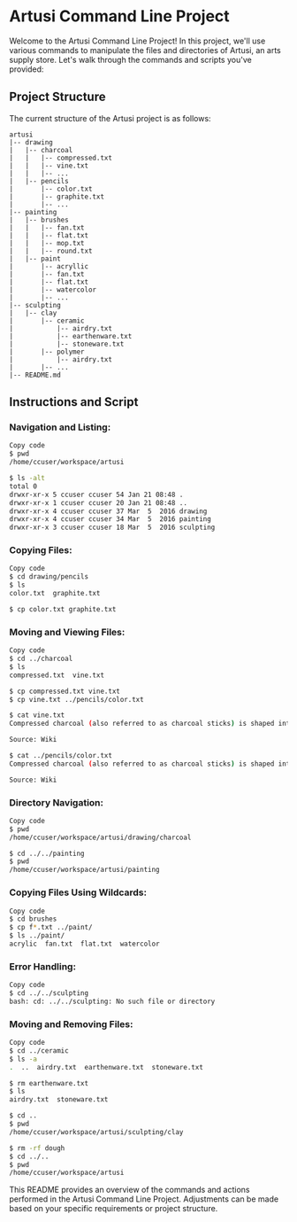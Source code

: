 # Artusi Command Line Project
Welcome to the Artusi Command Line Project! In this project, we'll use various commands to manipulate the files and directories of Artusi, an arts supply store. Let's walk through the commands and scripts you've provided:

## Project Structure
The current structure of the Artusi project is as follows:

```
artusi
|-- drawing
|   |-- charcoal
|   |   |-- compressed.txt
|   |   |-- vine.txt
|   |   |-- ...
|   |-- pencils
|       |-- color.txt
|       |-- graphite.txt
|       |-- ...
|-- painting
|   |-- brushes
|   |   |-- fan.txt
|   |   |-- flat.txt
|   |   |-- mop.txt
|   |   |-- round.txt
|   |-- paint
|       |-- acryllic
|       |-- fan.txt
|       |-- flat.txt
|       |-- watercolor
|       |-- ...
|-- sculpting
|   |-- clay
|       |-- ceramic
|           |-- airdry.txt
|           |-- earthenware.txt
|           |-- stoneware.txt
|       |-- polymer
|           |-- airdry.txt
|       |-- ...
|-- README.md
```
## Instructions and Script
### **Navigation and Listing:**
```bash
Copy code
$ pwd
/home/ccuser/workspace/artusi

$ ls -alt
total 0
drwxr-xr-x 5 ccuser ccuser 54 Jan 21 08:48 .
drwxr-xr-x 1 ccuser ccuser 20 Jan 21 08:48 ..
drwxr-xr-x 4 ccuser ccuser 37 Mar  5  2016 drawing
drwxr-xr-x 4 ccuser ccuser 34 Mar  5  2016 painting
drwxr-xr-x 3 ccuser ccuser 18 Mar  5  2016 sculpting
```
### **Copying Files:**
```bash
Copy code
$ cd drawing/pencils
$ ls
color.txt  graphite.txt

$ cp color.txt graphite.txt
```
### **Moving and Viewing Files:**
```bash
Copy code
$ cd ../charcoal
$ ls
compressed.txt  vine.txt

$ cp compressed.txt vine.txt
$ cp vine.txt ../pencils/color.txt

$ cat vine.txt
Compressed charcoal (also referred to as charcoal sticks) is shaped into a block or form of a stick. Intensity of the shade is determined by hardiness.

Source: Wiki

$ cat ../pencils/color.txt
Compressed charcoal (also referred to as charcoal sticks) is shaped into a block or form of a stick. Intensity of the shade is determined by hardiness.

Source: Wiki
```
### **Directory Navigation:**
```bash
Copy code
$ pwd
/home/ccuser/workspace/artusi/drawing/charcoal

$ cd ../../painting
$ pwd
/home/ccuser/workspace/artusi/painting
```
### **Copying Files Using Wildcards:**
```bash
Copy code
$ cd brushes
$ cp f*.txt ../paint/
$ ls ../paint/
acrylic  fan.txt  flat.txt  watercolor
```
### **Error Handling:**
```bash
Copy code
$ cd ../../sculpting
bash: cd: ../../sculpting: No such file or directory
```
### **Moving and Removing Files:**
```bash
Copy code
$ cd ../ceramic
$ ls -a
.  ..  airdry.txt  earthenware.txt  stoneware.txt

$ rm earthenware.txt
$ ls
airdry.txt  stoneware.txt

$ cd ..
$ pwd
/home/ccuser/workspace/artusi/sculpting/clay

$ rm -rf dough
$ cd ../..
$ pwd
/home/ccuser/workspace/artusi
```
This README provides an overview of the commands and actions performed in the Artusi Command Line Project. Adjustments can be made based on your specific requirements or project structure.
